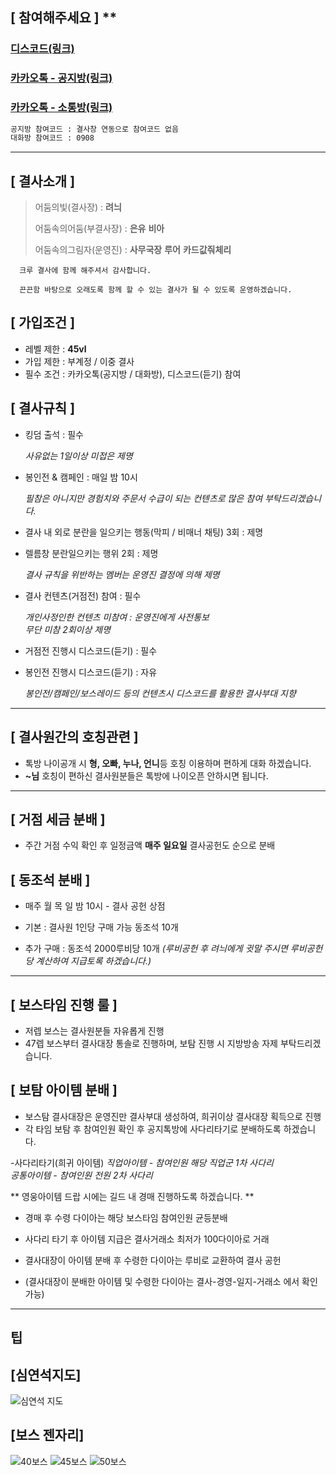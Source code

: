 ## [ **참여해주세요** ] \*\*

### [디스코드(링크)](https://discord.gg/c8YZK9Ep3w)

### [카카오톡 - 공지방(링크)](https://open.kakao.com/o/gmqsV1cf)

### [카카오톡 - 소통방(링크)](https://open.kakao.com/o/gnS4Uycf)

```sh
공지방 참여코드 : 결사창 연동으로 참여코드 없음
대화방 참여코드 : 0908
```

---

## [ **결사소개** ]

> 어둠의빛(결사장) : **려늬**
>
> 어둠속의어둠(부결사장) : **은유** **비아**
>
> 어둠속의그림자(운영진) : **사무국장** **루어** **카드값줘체리**

```
  크루 결사에 함께 해주셔서 감사합니다.

  끈끈함 바탕으로 오래도록 함께 할 수 있는 결사가 될 수 있도록 운영하겠습니다.
```

## [ **가입조건** ]

- 레벨 제한 : **45vl**
- 가입 제한 : 부계정 / 이중 결사
- 필수 조건 : 카카오톡(공지방 / 대화방), 디스코드(듣기) 참여 
 
## [ **결사규칙** ]

- 킹덤 출석 : 필수

  _사유없는 1일이상 미접은 제명_

- 봉인전 & 캠페인 : 매일 밤 10시 

  _필참은 아니지만 경험치와 주문서 수급이 되는 컨텐츠로 많은 참여 부탁드리겠습니다._<br />
 
- 결사 내 외로 분란을 일으키는 행동(막피 / 비매너 채팅) 3회 : 제명

- 렐름창 분란일으키는 행위 2회 : 제명

  _결사 규칙을 위반하는 멤버는 운영진 결정에 의해 제명_

- 결사 컨텐츠(거점전) 참여 : 필수

  _개인사정인한 컨텐츠 미참여 : 운영진에게 사전통보_<br />
  _무단 미참 2회이상 제명_

- 거점전 진행시 디스코드(듣기) : 필수
- 봉인전 진행시 디스코드(듣기) : 자유

  _봉인전/캠페인/보스레이드 등의 컨텐츠시 디스코드를 활용한 결사부대 지향_<br />
  
---
  
## [ **결사원간의 호칭관련** ]

- 톡방 나이공개 시 **형, 오빠, 누나, 언니**등 호칭 이용하며 편하게 대화 하겠습니다.
- **~님** 호칭이 편하신 결사원분들은 톡방에 나이오픈 안하시면 됩니다.
 
 ---
 
## [ **거점 세금 분배** ]

- 주간 거점 수익 확인 후 일정금액 **매주 일요일** 결사공헌도 순으로 분배

## [ **동조석 분배** ]

- 매주 월 목 일 밤 10시 - 결사 공헌 상점 

- 기본 : 결사원 1인당 구매 가능 동조석 10개 
- 추가 구매 : 동조석 2000루비당 10개
  _(루비공헌 후 려늬에게 귓말 주시면 루비공헌 당 계산하여 지급토록 하겠습니다.)_<br />

---

## [ **보스타임 진행 룰** ]  

- 저렙 보스는 결사원분들 자유롭게 진행
- 47렙 보스부터 결사대장 통솔로 진행하며, 보탐 진행 시 지방방송 자제 부탁드리겠습니다.

## [ **보탐 아이템 분배** ]  

- 보스탐 결사대장은 운영진만 결사부대 생성하여, 희귀이상 결사대장 획득으로 진행
- 각 타임 보탐 후 참여인원 확인 후 공지톡방에 사다리타기로 분배하도록 하겠습니다.

-사다리타기(희귀 아이템)
_직업아이템 - 참여인원 해당 직업군 1차 사다리_<br />
_공통아이템 - 참여인원 전원 2차 사다리_<br />

** 영웅아이템 드랍 시에는 길드 내 경매 진행하도록 하겠습니다. **
- 경매 후 수령 다이아는 해당 보스타임 참여인원 균등분배 

- 사다리 타기 후 아이템 지급은 결사거래소 최저가 100다이아로 거래 
- 결사대장이 아이템 분배 후 수령한 다이아는 루비로 교환하여 결사 공헌
- (결사대장이 분배한 아이템 및 수령한 다이아는 결사-경영-일지-거래소 에서 확인 가능)

---

## 팁

## [심연석지도]
![심연석 지도](https://user-images.githubusercontent.com/91187660/233033778-e0d04c01-053c-41b9-83b9-ca0ca36668f4.png)

## [보스 젠자리]
![40보스](https://user-images.githubusercontent.com/91187660/233033789-db6f36d3-a3a4-4792-8c85-b8f927222311.png)
![45보스](https://user-images.githubusercontent.com/91187660/233033796-69cbd35f-3e64-4b15-8024-25a052300ed9.png)
![50보스](https://user-images.githubusercontent.com/91187660/233033803-a4c18c47-1db4-47af-afa9-5c3a29f741d4.png)
